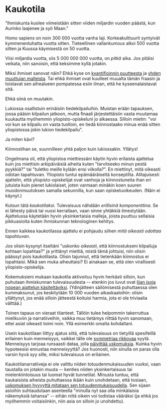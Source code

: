 # Kaukotila

"Ihmiskunta kuolee viimeistään sitten viiden miljardin vuoden päästä, kun Aurinko laajenee ja syö Maan."

Homo sapiens on noin 300 000 vuotta vanha laji. Korkeakulttuurit syntyivät kymmenentuhatta vuotta sitten. Tieteellinen vallankumous alkoi 500 vuotta sitten ja Kuussa käymisestä on 50 vuotta.

Viisi miljardia vuotta, siis 5 000 000 000 vuotta, on *pitkä* aika. Jos pitäisi veikata, niin sanoisin, että keksimme kyllä jotakin.

Miksi ihmiset sanovat näin? Ehkä kyse on [kvantifioinnin puutteesta](/epi/kvantifiointi) ja [yhden muuttujan malleista](/epi/yksi_muuttuja). Tai ehkä ihmiset ovat kuulleet muualta tämän fraasin ja toistavat sen aihealueen pompatessa esiin ilman, että he kyseenalaistavat sitä.

Ehkä siinä on muutakin.

Lukiossa osallistuin erinäisiin tiedekilpailuihin. Muistan erään tapauksen, jossa pääsin kilpailun jatkoon, mutta finaali järjestettäisiin vasta muutamaa kuukautta myöhemmin yliopisto-opiskeluni jo alkaessa. Silloin mietin: "voi voi kun se kilpailu on vasta tuolloin, en tiedä kiinnostaako minua enää sitten yliopistossa jokin lukion tiedekilpailu".

Ja miten kävi?

Kiinnostihan se, suunnilleen yhtä paljon kuin lukiossakin. Yllätys!

Ongelmana oli, että yliopistoa miettiessäni käytin hyvin erilaista ajattelua kuin jos miettisin arkipäiväisiä aiheita kuten "tarvitseeko minun pestä pyykkiä?" tai "tuletko meille kylään ensi viikolla?". En miettinyt, mitä oikeasti odotan tapahtuvan. Yliopisto tuntui epämääräiseltä konseptilta. Alitajuisesti ajattelin, että yliopisto-opiskelijat ovat vanhoja ja kiinnostuneita ihan eri jutuista kuin pienet lukiolaiset, joten varmaan minäkin koen suuren muodonmuutoksen samalla sekunnilla, kun saan opiskeluoikeuden. (Näin ei käynyt.)

Kutsun tätä *kaukotilaksi*. Tulevaisuus nähdään *erillisinä komponenttina*. Se ei lähesty päivä tai vuosi kerrallaan, vaan sinne yhtäkkiä ilmestytään. Ajattelussa käytetään hyvin yksinkertaisia malleja, joista puuttuu sellaisia pikkuasioita kuten ihmiskunnan teknologinen kehitys.

Ennen kaikkea kaukotilassa ajattelu ei pohjaudu siihen *mitä oikeasti odottaa tapahtuvan*.

Jos olisin kysynyt itseltäni "uskonko *oikeasti*, että kiinnostukseni kilpailuja kohtaan lopahtaa?" ja yrittänyt miettiä, mistä tämä johtuisi, niin olisin päässyt pois kaukotilasta. Olisin tajunnut, että tietenkään kiinnostus ei lopahtaisi. Mikä sen muka aiheuttaisi? Ei ainakaan se, että olen virallisesti yliopisto-opiskelija.

Kokemuksieni mukaan kaukotila aktivoituu hyvin herkästi silloin, kun puhutaan ihmiskunnan tulevaisuudesta -- etenkin jos luvut ovat [liian isoja nopean ajattelun käsiteltäviksi](https://en.wikipedia.org/wiki/Thinking,_Fast_and_Slow). (Ydinjätteen säilömisestä puhuttaessa olen kummaksunut, jos keskitytään 10 000 vuoden aikaskaaloihin: olisin yllättynyt, jos enää silloin jätteestä koituisi harmia, jota ei ole triviaalia välttää.)

Toinen tapaus on vieraat tilanteet. Tällöin tulee helpommin takerruttua mielikuviin ja narratiiveihin, vaikka muu tietämys riittää hyvin sanomaan, ettei asiat oikeasti toimi noin. Yllä esimerkki omalta kohdaltani.

Usein kaukotilaan liittyy ajatus siitä, että tulevaisuus on tietyillä spesifeillä erilainen kuin menneisyys, vaikkei tälle ole [symmetriaa rikkovaa](/epi/symmetrian_rikkominen) syytä. Menneisyys tarjoaa runsaasti dataa, jolla [päivittää uskomuksia](/epi/uskomusten_muutos). Kuinka hyvin hypoteesisi ennustaa menneisyyttä? Jos huonosti, niin sinulla on paras olla varsin hyvä syy sille, miksi tulevaisuus on erilainen.

Kaukotilanarratiiveja ei ole valittu niiden totuudenmukaisuuden vuoksi, vaan taustalla on jotakin muuta -- kenties niiden yksinkertaisuus tai mielenkiintoisuus tai luomat hyvät tunnetilat. Minusta tuntuu, että kaukaisista aiheista puhuttaessa ikään kuin unohdetaan, että tosiaan, [uskomuksen hyvyyttä mitataan sen totuudenmukaisuudella](/epi/miksi_todennakoisyydet). Sen sijaan asioihin suhtaudutaan asenteella "minulla nyt saa olla minkälaisia näkemyksiä tahansa" -- eihän niitä oikein voi todistaa vääräksi (ja ehkä jos myöhemmin voitaisiinkin, niin asia on silloin jo unohdettu).
